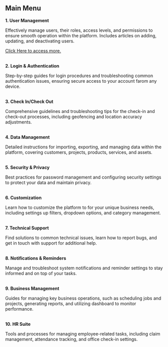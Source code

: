 ## Main Menu

**1. User Management**<br>

   Effectively manage users, their roles, access levels, and permissions to ensure smooth operation within the platform. Includes articles on adding, updating, and deactivating users.<br>
   
   [Click Here to access more.](1_Draft_Menu.md)<br><br>
   
**2. Login & Authentication**<br>

   Step-by-step guides for login procedures and troubleshooting common authentication issues, ensuring secure access to your account farom any device.<br><br>

**3. Check In/Check Out**<br>

   Comprehensive guidelines and troubleshooting tips for the check-in and check-out processes, including geofencing and location accuracy adjustments.<br><br>

**4. Data Management**<br>

   Detailed instructions for importing, exporting, and managing data within the platform, covering customers, projects, products, services, and assets.<br><br>

**5. Security & Privacy**<br>

   Best practices for password management and configuring security settings to protect your data and maintain privacy.<br><br>

**6. Customization**<br>

   Learn how to customize the platform to for your unique business needs, including settings up filters, dropdown options, and category management.<br><br>

**7. Technical Support**<br>

   Find solutions to common technical issues, learn how to report bugs, and get in touch with support for additional help.<br><br>

**8. Notifications & Reminders**<br>

   Manage and troubleshoot system notifications and reminder settings to stay informed and on top of your tasks.<br><br>

**9. Business Management**<br>

   Guides for managing key business operations, such as scheduling jobs and projects, generating reports, and utilizing dashboard to monitor performance.<br><br>

**10. HR Suite**<br>

   Tools and processes for managing employee-related tasks, including claim management, attendance tracking, and office check-in settings.<br><br>
